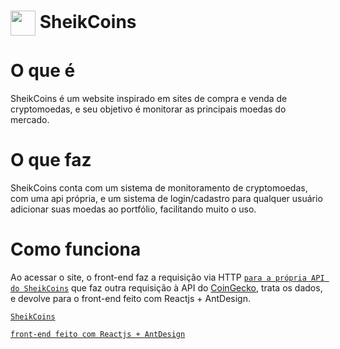 # <img align="center" height="40" width="40" src="https://images.vexels.com/media/users/3/130123/isolated/preview/451253d81a55a06cc55363c70acf09b3-circulo-amarelo-do-cifrao.png"> SheikCoins

# O que é

SheikCoins é um website inspirado em sites de compra e venda de cryptomoedas, e seu objetivo é monitorar as principais moedas do mercado.

# O que faz

SheikCoins conta com um sistema de monitoramento de cryptomoedas, com uma api própria, e um sistema de login/cadastro para qualquer usuário adicionar suas moedas ao portfólio, facilitando muito o uso.

# Como funciona 

Ao acessar o site, o front-end faz a requisição via HTTP <a href="https://github.com/caiovictorpcb/sheik-coins-API">`para a própria API do SheikCoins`</a> que faz outra requisição à API do <a href="https://www.coingecko.com/pt/api/documentation?">CoinGecko</a>, trata os dados, e devolve para o front-end feito com Reactjs + AntDesign.


<a href="sheik-coins-front.vercel.app">`SheikCoins`</a>

<a href="https://github.com/caiovictorpcb/sheik-coins-FRONT">`front-end feito com Reactjs + AntDesign`</a>
